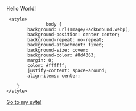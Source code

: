 Hello World!
<html lan="ru">
  <head>
 
     <style>
                   body {
            background: url(Image/BackGround.webp);
            background-position: center center;
            background-repeat: no-repeat;
            background-attachment: fixed;
            background-size: cover;
            background-color: #0d4363;
            margin: 0;
            color: #ffffff;
            justify-content: space-around;
            align-items: center;

        }
    </style>         
  </head>
                   <body>
<a href="Page_Main.html">Go to my syte!</a>
                        </body>
</html>

